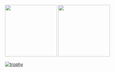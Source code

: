 <p align=left>
  <img src="https://github-readme-stats.vercel.app/api?username=MAAAARCY&show_icons=true&theme=tokyonight" height=170px>
  <img src="https://github-readme-stats.vercel.app/api/top-langs/?username=MAAAARCY&theme=tokyonight&layout=compact" height=170px>
</p
  
[![trophy](https://github-profile-trophy.vercel.app/?username=MAAAARCY&theme=nordk&column=7)](https://github.com/ryo-ma/github-profile-trophy)
